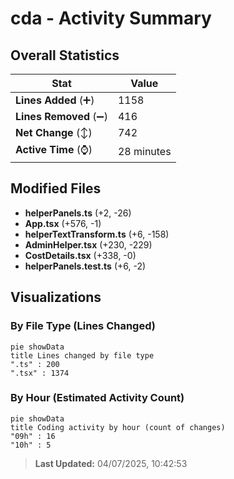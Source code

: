 # cda - Activity Summary 

## Overall Statistics

| Stat                   | Value                                                             |
| ---------------------- | ----------------------------------------------------------------- |
| **Lines Added** (➕)   | 1158                                          |
| **Lines Removed** (➖) | 416                                        |
| **Net Change** (↕)    | 742                |
| **Active Time** (⌚)   | 28 minutes |


## Modified Files
- **helperPanels.ts** (+2, -26)
- **App.tsx** (+576, -1)
- **helperTextTransform.ts** (+6, -158)
- **AdminHelper.tsx** (+230, -229)
- **CostDetails.tsx** (+338, -0)
- **helperPanels.test.ts** (+6, -2)

## Visualizations

### By File Type (Lines Changed)

```mermaid
pie showData
title Lines changed by file type
".ts" : 200
".tsx" : 1374
```

### By Hour (Estimated Activity Count)

```mermaid
pie showData
title Coding activity by hour (count of changes)
"09h" : 16
"10h" : 5
```


> **Last Updated:** 04/07/2025, 10:42:53
